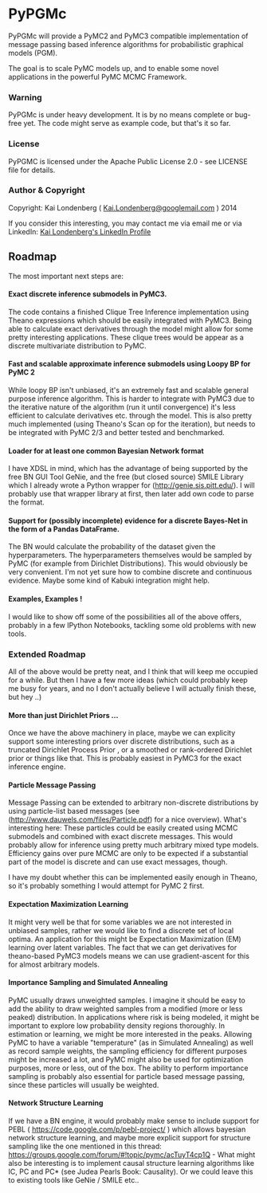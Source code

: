 # PyPGMc

PyPGMc will provide a PyMC2 and PyMC3 compatible implementation of message passing based inference
algorithms for probabilistic graphical models (PGM).

The goal is to scale PyMC models up, and to enable some novel applications in the
powerful PyMC MCMC Framework.

### Warning

PyPGMc is under heavy development. It is by no means complete or bug-free yet. The code might serve as
example code, but that's it so far.

### License

PyPGMC is licensed under the Apache Public License 2.0 - see LICENSE file for details.

### Author & Copyright

Copyright: Kai Londenberg ( Kai.Londenberg@googlemail.com ) 2014

If you consider this interesting, you may contact me via email me or via LinkedIn:
[Kai Londenberg's LinkedIn Profile](http://de.linkedin.com/in/kailondenberg)

## Roadmap

The most important next steps are:

#### Exact discrete inference submodels in PyMC3.

The code contains a finished Clique Tree Inference implementation using Theano expressions which should be easily integrated with PyMC3. Being able to calculate exact derivatives through the model might allow for some pretty interesting applications. These clique trees would be appear as a discrete multivariate distribution to PyMC. 

#### Fast and scalable approximate inference submodels using Loopy BP for PyMC 2

While loopy BP isn't unbiased, it's an extremely fast and scalable general purpose inference algorithm. This is harder to integrate with PyMC3 due to the iterative nature of the algorithm (run it until convergence) it's less efficient to calculate derivatives etc. through the model. This is also pretty much implemented (using Theano's Scan op for the iteration), but needs to be integrated with PyMC 2/3 and better tested and benchmarked.

#### Loader for at least one common Bayesian Network format

I have XDSL in mind, which has the advantage of being supported by the free BN GUI Tool GeNie, and the free (but closed source) SMILE Library which I already wrote a Python wrapper for (http://genie.sis.pitt.edu/). I will probably use that wrapper library at first, then later add own code to parse the format.

#### Support for (possibly incomplete) evidence for a discrete Bayes-Net in the form of a Pandas DataFrame. 

The BN would calculate the probability of the dataset given the hyperparameters. The hyperparameters themselves would be sampled by PyMC (for example from Dirichlet Distributions). This would obviously be very convenient. I'm not yet sure how to combine discrete and continuous evidence. Maybe some kind of Kabuki integration might help.

#### Examples, Examples !

I would like to show off some of the possibilities all of the above offers, probably in a few IPython Notebooks, tackling some old problems with new tools. 

### Extended Roadmap

All of the above would be pretty neat, and I think that will keep me occupied for a while. But then I have a few more ideas (which could probably keep me busy for years, and no I don't actually believe I will actually finish these, but hey ..)

 
#### More than just Dirichlet Priors ...

Once we have the above machinery in place, maybe we can explicity support some interesting priors over discrete distributions, such as a truncated Dirichlet Process Prior , or a smoothed or rank-ordered Dirichlet prior or things like that. This is probably easiest in PyMC3 for the exact inference engine.

#### Particle Message Passing

Message Passing can be extended to arbitrary non-discrete distributions by using particle-list based messages (see (http://www.dauwels.com/files/Particle.pdf) for a nice overview). What's interesting here: These particles could be easily created using MCMC submodels and combined with exact discrete messages. This would probably allow for inference using pretty much arbitrary mixed type models. Efficiency gains over pure MCMC are only to be expected if a substantial part of the model is discrete and can use exact messages, though.

I have my doubt whether this can be implemented easily enough in Theano, so it's probably something I would attempt for PyMC 2 first. 

#### Expectation Maximization Learning

It might very well be that for some variables we are not interested in unbiased samples, rather we would like to find a discrete set of local optima. An application for this might be Expectation Maximization (EM) learning over latent variables. The fact that we can get derivatives for theano-based PyMC3 models means we can use gradient-ascent for this
for almost arbitrary models.

#### Importance Sampling and Simulated Annealing

PyMC usually draws unweighted samples. I imagine it should be easy to add the ability to draw weighted samples from a modified (more or less peaked) distribution. In applications where risk is being modeled, it might be important to explore low probability density regions thoroughly. In estimation or learning, we might be more interested in the peaks. Allowing PyMC to have a variable "temperature" (as in Simulated Annealing) as well as record sample weights, the sampling efficiency for different purposes might be increased a lot, and PyMC might also be used for optimization purposes, more or less, out of the box. The ability to perform importance sampling is probably also essential for
particle based message passing, since these particles will usually be weighted.


#### Network Structure Learning

If we have a BN engine, it would probably make sense to include support for PEBL ( https://code.google.com/p/pebl-project/  ) which allows bayesian network structure learning, and maybe more explicit support for structure sampling like the one mentioned in this thread: https://groups.google.com/forum/#!topic/pymc/acTuyT4cp1Q - What might also be interesting is to implement causal structure learning algorithms like IC, PC and PC* (see Judea Pearls Book: Causality). Or we could leave this to existing tools like GeNie / SMILE etc..
